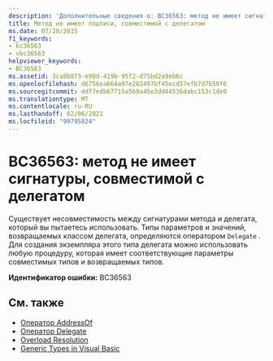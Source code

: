 ```yaml
---
description: 'Дополнительные сведения о: BC36563: метод не имеет сигнатуры, совместимой с делегатом'
title: Метод не имеет подписи, совместимой с делегатом
ms.date: 07/20/2015
f1_keywords:
- bc36563
- vbc36563
helpviewer_keywords:
- BC36563
ms.assetid: 3ca8b873-e98d-419b-95f2-d75bd2a9eb6c
ms.openlocfilehash: d6756ea664a97e282497bf45ecd57efb7d7b59f6
ms.sourcegitcommit: ddf7edb67715a5b9a45e3dd44536dabc153c1de0
ms.translationtype: MT
ms.contentlocale: ru-RU
ms.lasthandoff: 02/06/2021
ms.locfileid: "99795824"
---
```

# <a name="bc36563-method-does-not-have-a-signature-compatible-with-the-delegate"></a>BC36563: метод не имеет сигнатуры, совместимой с делегатом

Существует несовместимость между сигнатурами метода и делегата, который вы пытаетесь использовать. Типы параметров и значений, возвращаемых классом делегата, определяются оператором `Delegate` . Для создания экземпляра этого типа делегата можно использовать любую процедуру, которая имеет соответствующие параметры совместимых типов и возвращаемых типов.

 **Идентификатор ошибки:** BC36563

## <a name="see-also"></a>См. также

- [Оператор AddressOf](../operators/addressof-operator.md)
- [Оператор Delegate](../statements/delegate-statement.md)
- [Overload Resolution](../../programming-guide/language-features/procedures/overload-resolution.md)
- [Generic Types in Visual Basic](../../programming-guide/language-features/data-types/generic-types.md)
